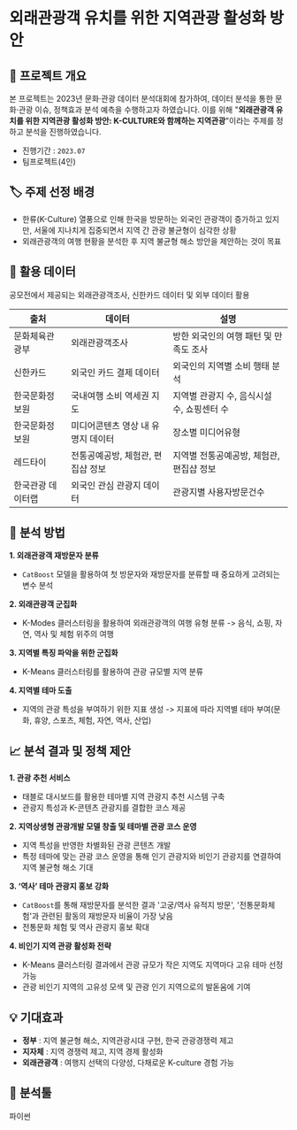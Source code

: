 # 외래관광객 유치를 위한 지역관광 활성화 방안  

## 📌 프로젝트 개요
본 프로젝트는 2023년 문화·관광 데이터 분석대회에 참가하여, 데이터 분석을 통한 문화·관광 이슈, 정책효과 분석 예측을 수행하고자 하였습니다. 이를 위해 "**외래관광객 유치를 위한 지역관광 활성화 방안: K-CULTURE와 함께하는 지역관광**"이라는 주제를 정하고 분석을 진행하였습니다.

- 진행기간 : `2023.07` 
- 팀프로젝트(4인)

## 🏷️ 주제 선정 배경
- 한류(K-Culture) 열풍으로 인해 한국을 방문하는 외국인 관광객이 증가하고 있지만, 서울에 지나치게 집중되면서 지역 간 관광 불균형이 심각한 상황
- 외래관광객의 여행 현황을 분석한 후 지역 불균형 해소 방안을 제안하는 것이 목표


## 📂 활용 데이터
공모전에서 제공되는 외래관광객조사, 신한카드 데이터 및 외부 데이터 활용

| 출처 | 데이터 | 설명 |
|------|--------|------|
| 문화체육관광부 | 외래관광객조사 | 방한 외국인의 여행 패턴 및 만족도 조사 |
| 신한카드 | 외국인 카드 결제 데이터 | 외국인의 지역별 소비 행태 분석 |
| 한국문화정보원 | 국내여행 소비 역세권 지도 | 지역별 관광지 수, 음식시설 수, 쇼핑센터 수|
| 한국문화정보원 | 미디어콘텐츠 영상 내 유명지 데이터 | 장소별 미디어유형 |
| 레드타이 | 전통공예공방, 체험관, 편집샵 정보 | 지역별 전통공예공방, 체험관, 편집샵 정보 |
| 한국관광 데이터랩 | 외국인 관심 관광지 데이터 | 관광지별 사용자방문건수 |

## 🔎 분석 방법
**1. 외래관광객 재방문자 분류**  
- `CatBoost` 모델을 활용하여 첫 방문자와 재방문자를 분류할 때 중요하게 고려되는 변수 분석
   
**2. 외래관광객 군집화**  
- K-Modes 클러스터링을 활용하여 외래관광객의 여행 유형 분류 -> 음식, 쇼핑, 자연, 역사 및 체험 위주의 여행
   
**3. 지역별 특징 파악을 위한 군집화**
- K-Means 클러스터링를 활용하여 관광 규모별 지역 분류

**4. 지역별 테마 도출**
- 지역의 관광 특성을 부여하기 위한 지표 생성 -> 지표에 따라 지역별 테마 부여(문화, 휴양, 스포츠, 체험, 자연, 역사, 산업)

 
## 📈 분석 결과 및 정책 제안
**1. 관광 추천 서비스**
- 태블로 대시보드를 활용한 테마별 지역 관광지 추천 시스템 구축
- 관광지 특성과 K-콘텐츠 관광지를 결합한 코스 제공

**2. 지역상생형 관광개발 모델 창출 및 테마별 관광 코스 운영**
- 지역 특성을 반영한 차별화된 관광 콘텐츠 개발
- 특정 테마에 맞는 관광 코스 운영을 통해 인기 관광지와 비인기 관광지를 연결하여 지역 불균형 해소 기대

**3. ‘역사’ 테마 관광지 홍보 강화**
- `CatBoost`를 통해 재방문자를 분석한 결과 '고궁/역사 유적지 방문', '전통문화체험'과 관련된 활동의 재방문자 비율이 가장 낮음
- 전통문화 체험 및 역사 관광지 홍보 확대

**4. 비인기 지역 관광 활성화 전략**
- K-Means 클러스터링 결과에서 관광 규모가 작은 지역도 지역마다 고유 테마 선정 가능
- 관광 비인기 지역의 고유성 모색 및 관광 인기 지역으로의 발돋움에 기여
   

## 💡 기대효과
- **정부** : 지역 불균형 해소, 지역관광시대 구현, 한국 관광경쟁력 제고
- **지자체** : 지역 경쟁력 제고, 지역 경제 활성화
- **외래관광객** : 여행지 선택의 다양성, 다채로운 K-culture 경험 가능

## 🔧 분석툴
파이썬

